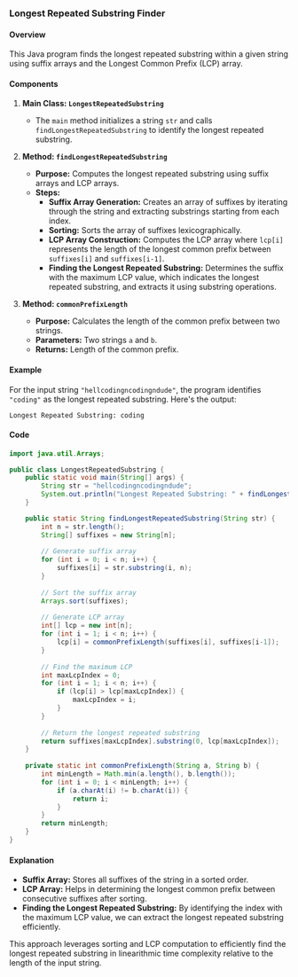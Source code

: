 ### Longest Repeated Substring Finder

#### Overview

This Java program finds the longest repeated substring within a given string using suffix arrays and the Longest Common Prefix (LCP) array.

#### Components

1. **Main Class: `LongestRepeatedSubstring`**
   - The `main` method initializes a string `str` and calls `findLongestRepeatedSubstring` to identify the longest repeated substring.

2. **Method: `findLongestRepeatedSubstring`**
   - **Purpose:** Computes the longest repeated substring using suffix arrays and LCP arrays.
   - **Steps:**
     - **Suffix Array Generation:** Creates an array of suffixes by iterating through the string and extracting substrings starting from each index.
     - **Sorting:** Sorts the array of suffixes lexicographically.
     - **LCP Array Construction:** Computes the LCP array where `lcp[i]` represents the length of the longest common prefix between `suffixes[i]` and `suffixes[i-1]`.
     - **Finding the Longest Repeated Substring:** Determines the suffix with the maximum LCP value, which indicates the longest repeated substring, and extracts it using substring operations.

3. **Method: `commonPrefixLength`**
   - **Purpose:** Calculates the length of the common prefix between two strings.
   - **Parameters:** Two strings `a` and `b`.
   - **Returns:** Length of the common prefix.

#### Example

For the input string `"hellcodingncodingndude"`, the program identifies `"coding"` as the longest repeated substring. Here's the output:

```plaintext
Longest Repeated Substring: coding
```

#### Code

```java
import java.util.Arrays;

public class LongestRepeatedSubstring {
    public static void main(String[] args) {
        String str = "hellcodingncodingndude";
        System.out.println("Longest Repeated Substring: " + findLongestRepeatedSubstring(str));
    }

    public static String findLongestRepeatedSubstring(String str) {
        int n = str.length();
        String[] suffixes = new String[n];
        
        // Generate suffix array
        for (int i = 0; i < n; i++) {
            suffixes[i] = str.substring(i, n);
        }
        
        // Sort the suffix array
        Arrays.sort(suffixes);
        
        // Generate LCP array
        int[] lcp = new int[n];
        for (int i = 1; i < n; i++) {
            lcp[i] = commonPrefixLength(suffixes[i], suffixes[i-1]);
        }
        
        // Find the maximum LCP
        int maxLcpIndex = 0;
        for (int i = 1; i < n; i++) {
            if (lcp[i] > lcp[maxLcpIndex]) {
                maxLcpIndex = i;
            }
        }
        
        // Return the longest repeated substring
        return suffixes[maxLcpIndex].substring(0, lcp[maxLcpIndex]);
    }
    
    private static int commonPrefixLength(String a, String b) {
        int minLength = Math.min(a.length(), b.length());
        for (int i = 0; i < minLength; i++) {
            if (a.charAt(i) != b.charAt(i)) {
                return i;
            }
        }
        return minLength;
    }
}
```

#### Explanation

- **Suffix Array:** Stores all suffixes of the string in a sorted order.
- **LCP Array:** Helps in determining the longest common prefix between consecutive suffixes after sorting.
- **Finding the Longest Repeated Substring:** By identifying the index with the maximum LCP value, we can extract the longest repeated substring efficiently.

This approach leverages sorting and LCP computation to efficiently find the longest repeated substring in linearithmic time complexity relative to the length of the input string.
